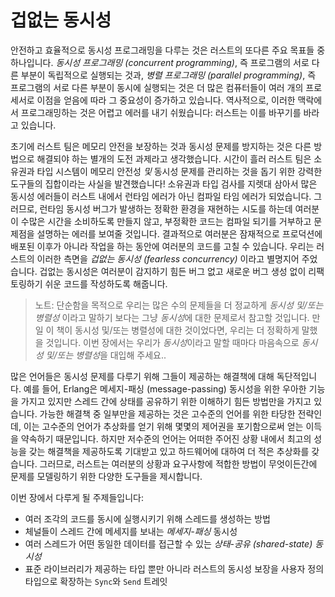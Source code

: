 # 겁없는 동시성

안전하고 효율적으로 동시성 프로그래밍을 다루는 것은 러스트의 또다른 주요 목표들
중 하나입니다. *동시성 프로그래밍 (concurrent programming)*, 즉 프로그램의
서로 다른 부분이 독립적으로 실행되는 것과, *병렬 프로그래밍 (parallel programming)*,
즉 프로그램의 서로 다른 부분이 동시에 실행되는 것은 더 많은 컴퓨터들이 여러 개의
프로세서로 이점을 얻음에 따라 그 중요성이 증가하고 있습니다. 역사적으로, 이러한
맥락에서 프로그래밍하는 것은 어렵고 에러를 내기 쉬웠습니다: 러스트는 이를 바꾸기를
바라고 있습니다.

초기에 러스트 팀은 메모리 안전을 보장하는 것과 동시성 문제를 방지하는 것은
다른 방법으로 해결되야 하는 별개의 도전 과제라고 생각했습니다. 시간이 흘러
러스트 팀은 소유권과 타입 시스템이 메모리 안전성 *및* 동시성 문제를 관리하는
것을 돕기 위한 강력한 도구들의 집합이라는 사실을 발견했습니다! 소유권과 타입
검사를 지렛대 삼아서 많은 동시성 에러들이 러스트 내에서 런타임 에러가 아닌
컴파일 타임 에러가 되었습니다. 그러므로, 런타임 동시성 버그가 발생하는 정확한
환경을 재현하는 시도를 하는데 여러분이 수많은 시간을 소비하도록 만들지 않고,
부정확한 코드는 컴파일 되기를 거부하고 문제점을 설명하는 에러를 보여줄 것입니다.
결과적으로 여러분은 잠재적으로 프로덕션에 배포된 이후가 아니라 작업을 하는 동안에
여러분의 코드를 고칠 수 있습니다. 우리는 러스트의 이러한 측면을 *겁없는 동시성
(fearless concurrency)* 이라고 별명지어 주었습니다. 겁없는 동시성은 여러분이
감지하기 힘든 버그 없고 새로운 버그 생성 없이 리팩토링하기 쉬운 코드를 작성하도록
해줍니다.

> 노트: 단순함을 목적으로 우리는 많은 수의 문제들을 더 정교하게 *동시성 및/또는
> 병렬성* 이라고 말하기 보다는 그냥 *동시성*에 대한 문제로서 참고할 것입니다.
> 만일 이 책이 동시성 및/또는 병렬성에 대한 것이었다면, 우리는 더 정확하게
> 말했을 것입니다. 이번 장에서는 우리가 *동시성*이라고 말할 때마다 마음속으로
> *동시성 및/또는 병렬성*을 대입해 주세요..

많은 언어들은 동시성 문제를 다루기 위해 그들이 제공하는 해결책에 대해
독단적입니다. 예를 들어, Erlang은 메세지-패싱 (message-passing)
동시성을 위한 우아한 기능을 가지고 있지만 스레드 간에 상태를 공유하기
위한 이해하기 힘든 방법만을 가지고 있습니다. 가능한 해결책 중 일부만을
제공하는 것은 고수준의 언어를 위한 타당한 전략인데, 이는 고수준의 언어가
추상화를 얻기 위해 몇몇의 제어권을 포기함으로써 얻는 이득을 약속하기
때문입니다. 하지만 저수준의 언어는 어떠한 주어진 상황 내에서 최고의 성능을
갖는 해결책을 제공하도록 기대받고 있고 하드웨어에 대하여 더 적은 추상화를
갖습니다. 그러므로, 러스트는 여러분의 상황과 요구사항에 적합한 방법이
무엇이든간에 문제를 모델링하기 위한 다양한 도구들을 제시합니다.

이번 장에서 다루게 될 주제들입니다:

* 여러 조각의 코드를 동시에 실행시키기 위해 스레드를 생성하는 방법
* 체널들이 스레드 간에 메세지를 보내는 *메세지-패싱* 동시성
* 여러 스레드가 어떤 동일한 데이터를 접근할 수 있는 *상태-공유 (shared-state)*
  *동시성*
* 표준 라이브러리가 제공하는 타입 뿐만 아니라 러스트의 동시성 보장을 사용자 정의 타입으로
  확장하는 `Sync`와 `Send` 트레잇
